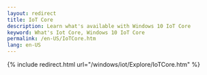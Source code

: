 ```yaml
---
layout: redirect
title: IoT Core
description: Learn what's available with Windows 10 IoT Core
keyword: What's Iot Core, Windows 10 IoT Core
permalink: /en-US/IoTCore.htm
lang: en-US
---
```


{% include redirect.html url="/windows/iot/Explore/IoTCore.htm" %}